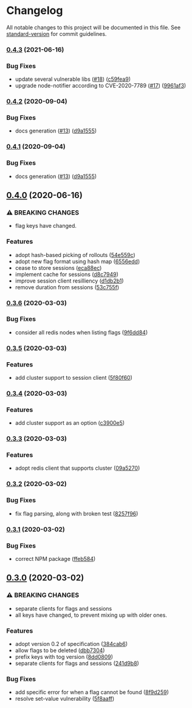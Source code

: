 # Changelog

All notable changes to this project will be documented in this file. See [standard-version](https://github.com/conventional-changelog/standard-version) for commit guidelines.

### [0.4.3](https://github.com/escaletech/tog-node/compare/v0.4.2...v0.4.3) (2021-06-16)


### Bug Fixes

* update several vulnerable libs ([#18](https://github.com/escaletech/tog-node/issues/18)) ([c59fea9](https://github.com/escaletech/tog-node/commit/c59fea94452bf6cbac4b6c2439acc4a235e37778))
* upgrade node-notifier according to CVE-2020-7789 ([#17](https://github.com/escaletech/tog-node/issues/17)) ([9961af3](https://github.com/escaletech/tog-node/commit/9961af3edf539e925d09b6dcdfa17d9cddd1eca6))

### [0.4.2](https://github.com/escaletech/tog-node/compare/v0.4.0...v0.4.2) (2020-09-04)


### Bug Fixes

* docs generation ([#13](https://github.com/escaletech/tog-node/issues/13)) ([d9a1555](https://github.com/escaletech/tog-node/commit/d9a15556e4cbf3eb4d525771b40abe33aa5c8268))

### [0.4.1](https://github.com/escaletech/tog-node/compare/v0.4.0...v0.4.1) (2020-09-04)


### Bug Fixes

* docs generation ([#13](https://github.com/escaletech/tog-node/issues/13)) ([d9a1555](https://github.com/escaletech/tog-node/commit/d9a15556e4cbf3eb4d525771b40abe33aa5c8268))

## [0.4.0](https://github.com/escaletech/tog-node/compare/v0.3.6...v0.4.0) (2020-06-16)


### ⚠ BREAKING CHANGES

* flag keys have changed.

### Features

* adopt hash-based picking of rollouts ([54e559c](https://github.com/escaletech/tog-node/commit/54e559c74e7f109536c2c1c36cac2915a303e21e))
* adopt new flag format using hash map ([6556edd](https://github.com/escaletech/tog-node/commit/6556eddb3a835748ef5492b6f41a8b2c9b24b336))
* cease to store sessions ([eca88ec](https://github.com/escaletech/tog-node/commit/eca88ecdc58db1c9a95e8ce31b23998f714d21b9))
* implement cache for sessions ([d8c7949](https://github.com/escaletech/tog-node/commit/d8c794998564e057911549d17ec3958f7e380c6a))
* improve session client resilliency ([d1db2b1](https://github.com/escaletech/tog-node/commit/d1db2b10a5617b7ca97c9db1d400aa2bdc62dd01))
* remove duration from sessions ([53c755f](https://github.com/escaletech/tog-node/commit/53c755f2972c9a67915a34715ded4009ccbb7d8a))

### [0.3.6](https://github.com/escaletech/tog-node/compare/v0.3.5...v0.3.6) (2020-03-03)


### Bug Fixes

* consider all redis nodes when listing flags ([9f6dd84](https://github.com/escaletech/tog-node/commit/9f6dd8452156edbe243f90499c3dd261739933ca))

### [0.3.5](https://github.com/escaletech/tog-node/compare/v0.3.4...v0.3.5) (2020-03-03)


### Features

* add cluster support to session client ([5f80f60](https://github.com/escaletech/tog-node/commit/5f80f6062e7fbcb04a6fe26c9ac29467a5471fe9))

### [0.3.4](https://github.com/escaletech/tog-node/compare/v0.3.3...v0.3.4) (2020-03-03)


### Features

* add cluster support as an option ([c3900e5](https://github.com/escaletech/tog-node/commit/c3900e55cf8f92a68a49f7ac3f9b5f8f4eae4175))

### [0.3.3](https://github.com/escaletech/tog-node/compare/v0.3.2...v0.3.3) (2020-03-03)


### Features

* adopt redis client that supports cluster ([09a5270](https://github.com/escaletech/tog-node/commit/09a5270eb521447099d396fcbff5cc4267fc5a4f))

### [0.3.2](https://github.com/escaletech/tog-node/compare/v0.3.1...v0.3.2) (2020-03-02)


### Bug Fixes

* fix flag parsing, along with broken test ([8257f96](https://github.com/escaletech/tog-node/commit/8257f962dddd26a76566e5f539c6a8b526425096))

### [0.3.1](https://github.com/escaletech/tog-node/compare/v0.3.0...v0.3.1) (2020-03-02)


### Bug Fixes

* correct NPM package ([ffeb584](https://github.com/escaletech/tog-node/commit/ffeb5840b0e95f1c5e2e18077c90e5900c93fcb9))

## [0.3.0](https://github.com/escaletech/tog-node/compare/v0.2.0...v0.3.0) (2020-03-02)


### ⚠ BREAKING CHANGES

* separate clients for flags and sessions
* all keys have changed, to prevent mixing up with
older ones.

### Features

* adopt version 0.2 of specification ([384cab6](https://github.com/escaletech/tog-node/commit/384cab6f28fe80a39207fe81c0a4d1afa13b4b4a))
* allow flags to be deleted ([dbb7304](https://github.com/escaletech/tog-node/commit/dbb73048bfa073af937e22066f8b0562b162e01b))
* prefix keys with tog version ([8dd0809](https://github.com/escaletech/tog-node/commit/8dd0809093dbacca5b8672de0480f82d3808ca8a))
* separate clients for flags and sessions ([241d9b8](https://github.com/escaletech/tog-node/commit/241d9b86c618ff8b3897a6671ab891095dde5d54))


### Bug Fixes

* add specific error for when a flag cannot be found ([8f9d259](https://github.com/escaletech/tog-node/commit/8f9d2599fedcc6b35012a32f3d2b053535ac430f))
* resolve set-value vulnerability ([5f8aaff](https://github.com/escaletech/tog-node/commit/5f8aaff6f633b1aac6d72cfe404bab1a3f5036f8))
